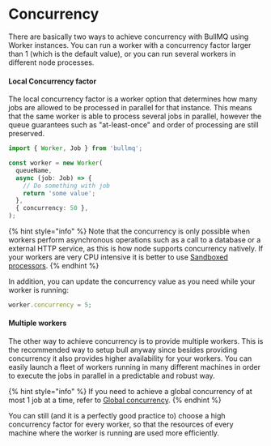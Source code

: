# Concurrency

There are basically two ways to achieve concurrency with BullMQ using Worker instances. You can run a worker with a concurrency factor larger than 1 \(which is the default value\), or you can run several workers in different node processes.

#### Local Concurrency factor

The local concurrency factor is a worker option that determines how many jobs are allowed to be processed in parallel for that instance. This means that the same worker is able to process several jobs in parallel, however the queue guarantees such as "at-least-once" and order of processing are still preserved.

```typescript
import { Worker, Job } from 'bullmq';

const worker = new Worker(
  queueName,
  async (job: Job) => {
    // Do something with job
    return 'some value';
  },
  { concurrency: 50 },
);
```

{% hint style="info" %}
Note that the concurrency is only possible when workers perform asynchronous operations such as a call to a database or a external HTTP service, as this is how node supports concurrency natively. If your workers are very CPU intensive it is better to use [Sandboxed processors](sandboxed-processors.md).
{% endhint %}

In addition, you can update the concurrency value as you need while your worker is running:

```typescript
worker.concurrency = 5;
```

#### Multiple workers

The other way to achieve concurrency is to provide multiple workers. This is the recommended way to setup bull anyway since besides providing concurrency it also provides higher availability for your workers. You can easily launch a fleet of workers running in many different machines in order to execute the jobs in parallel in a predictable and robust way.

{% hint style="info" %}
If you need to achieve a global concurrency of at most 1 job at a time, refer to [Global concurrency](../queues/global-concurrency).
{% endhint %}

You can still \(and it is a perfectly good practice to\) choose a high concurrency factor for every worker, so that the resources of every machine where the worker is running are used more efficiently.
